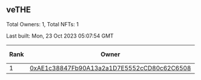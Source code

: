 ## veTHE

Total Owners: 1, Total NFTs: 1

Last built: Mon, 23 Oct 2023 05:07:54 GMT

| Rank | Owner | Voting Power | Influence | NFTs Id |
| --- | --- | --- | --- | --- |
  | 1 | [0xAE1c38847Fb90A13a2a1D7E5552cCD80c62C6508](https://debank.com/profile/0xAE1c38847Fb90A13a2a1D7E5552cCD80c62C6508?chain=bsc) | 2,712,195.93 | 3.41221% | 1 |